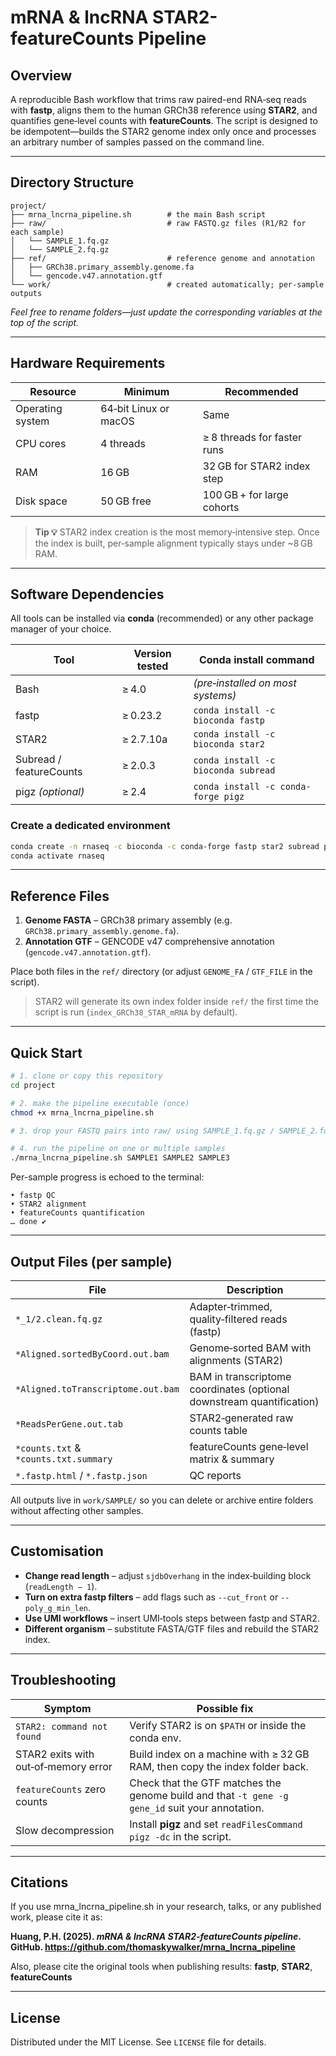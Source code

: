 # mRNA & lncRNA STAR2-featureCounts Pipeline

## Overview
A reproducible Bash workflow that trims raw paired-end RNA‑seq reads with **fastp**, aligns them to the human GRCh38 reference using **STAR2**, and quantifies gene‑level counts with **featureCounts**. The script is designed to be idempotent—builds the STAR2 genome index only once and processes an arbitrary number of samples passed on the command line.

---

## Directory Structure
```text
project/
├── mrna_lncrna_pipeline.sh        # the main Bash script
├── raw/                           # raw FASTQ.gz files (R1/R2 for each sample)
│   └── SAMPLE_1.fq.gz
│   └── SAMPLE_2.fq.gz
├── ref/                           # reference genome and annotation
│   ├── GRCh38.primary_assembly.genome.fa
│   └── gencode.v47.annotation.gtf
└── work/                          # created automatically; per-sample outputs
```
*Feel free to rename folders—just update the corresponding variables at the top of the script.*

---

## Hardware Requirements
| Resource | Minimum | Recommended |
|----------|---------|-------------|
| Operating system | 64‑bit Linux or macOS | Same |
| CPU cores        | 4 threads     | ≥ 8 threads for faster runs |
| RAM              | 16 GB         | 32 GB for STAR2 index step |
| Disk space       | 50 GB free    | 100 GB + for large cohorts |

> **Tip 💡** STAR2 index creation is the most memory‑intensive step. Once the index is built, per‑sample alignment typically stays under ~8 GB RAM.

---

## Software Dependencies
All tools can be installed via **conda** (recommended) or any other package manager of your choice.

| Tool | Version tested | Conda install command |
|------|---------------|-----------------------|
| Bash | ≥ 4.0 | *(pre‑installed on most systems)* |
| fastp | ≥ 0.23.2 | `conda install -c bioconda fastp` |
| STAR2 | ≥ 2.7.10a | `conda install -c bioconda star2` |
| Subread / featureCounts | ≥ 2.0.3 | `conda install -c bioconda subread` |
| pigz *(optional)* | ≥ 2.4 | `conda install -c conda-forge pigz` |

### Create a dedicated environment
```bash
conda create -n rnaseq -c bioconda -c conda-forge fastp star2 subread pigz
conda activate rnaseq
```

---

## Reference Files
1. **Genome FASTA** – GRCh38 primary assembly (e.g. `GRCh38.primary_assembly.genome.fa`).  
2. **Annotation GTF** – GENCODE v47 comprehensive annotation (`gencode.v47.annotation.gtf`).

Place both files in the `ref/` directory (or adjust `GENOME_FA` / `GTF_FILE` in the script).

> STAR2 will generate its own index folder inside `ref/` the first time the script is run (`index_GRCh38_STAR_mRNA` by default).

---

## Quick Start
```bash
# 1. clone or copy this repository
cd project

# 2. make the pipeline executable (once)
chmod +x mrna_lncrna_pipeline.sh

# 3. drop your FASTQ pairs into raw/ using SAMPLE_1.fq.gz / SAMPLE_2.fq.gz naming

# 4. run the pipeline on one or multiple samples
./mrna_lncrna_pipeline.sh SAMPLE1 SAMPLE2 SAMPLE3
```
Per-sample progress is echoed to the terminal:
```text
• fastp QC
• STAR2 alignment
• featureCounts quantification
… done ✔
```

---

## Output Files (per sample)
| File | Description |
|------|-------------|
| `*_1/2.clean.fq.gz` | Adapter‑trimmed, quality‑filtered reads (fastp) |
| `*Aligned.sortedByCoord.out.bam` | Genome‑sorted BAM with alignments (STAR2) |
| `*Aligned.toTranscriptome.out.bam` | BAM in transcriptome coordinates (optional downstream quantification) |
| `*ReadsPerGene.out.tab` | STAR2‑generated raw counts table |
| `*counts.txt` & `*counts.txt.summary` | featureCounts gene‑level matrix & summary |
| `*.fastp.html` / `*.fastp.json` | QC reports |

All outputs live in `work/SAMPLE/` so you can delete or archive entire folders without affecting other samples.

---

## Customisation
* **Change read length** – adjust `sjdbOverhang` in the index‑building block (`readLength − 1`).
* **Turn on extra fastp filters** – add flags such as `--cut_front` or `--poly_g_min_len`.
* **Use UMI workflows** – insert UMI‑tools steps between fastp and STAR2.
* **Different organism** – substitute FASTA/GTF files and rebuild the STAR2 index.

---

## Troubleshooting
| Symptom | Possible fix |
|---------|--------------|
| `STAR2: command not found` | Verify STAR2 is on `$PATH` or inside the conda env. |
| STAR2 exits with out‑of‑memory error | Build index on a machine with ≥ 32 GB RAM, then copy the index folder back. |
| `featureCounts` zero counts | Check that the GTF matches the genome build and that `-t gene -g gene_id` suit your annotation. |
| Slow decompression | Install **pigz** and set `readFilesCommand pigz -dc` in the script. |

---

## Citations
If you use mrna_lncrna_pipeline.sh in your research, talks, or any published work, please cite it as:

**Huang, P.H. (2025). *mRNA & lncRNA STAR2‑featureCounts pipeline*. GitHub. https://github.com/thomaskywalker/mrna_lncrna_pipeline**

Also, please cite the original tools when publishing results: **fastp**, **STAR2**, **featureCounts**

---

## License
Distributed under the MIT License. See `LICENSE` file for details.
